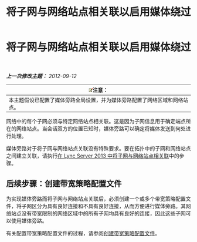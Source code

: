 ﻿---
title: 将子网与网络站点相关联以启用媒体绕过
TOCTitle: 将子网与网络站点相关联以启用媒体绕过
ms:assetid: 5bc632b7-1446-470f-b332-48ea0ca4d1fd
ms:mtpsurl: https://technet.microsoft.com/zh-cn/library/Gg398401(v=OCS.15)
ms:contentKeyID: 49312965
ms.date: 05/19/2016
mtps_version: v=OCS.15
ms.translationtype: HT
---

# 将子网与网络站点相关联以启用媒体绕过

 

_**上一次修改主题：** 2012-09-12_

<table>
<thead>
<tr class="header">
<th><img src="images/Dn783119.note(OCS.15).gif" title="note" alt="note" />注意：</th>
</tr>
</thead>
<tbody>
<tr class="odd">
<td>本主题假设已配置了媒体旁路全局设置，并为媒体旁路配置了网络区域和网络站点。</td>
</tr>
</tbody>
</table>


网络中的每个子网必须与特定网络站点相关联。这是因为子网信息用于确定端点所在的网络站点。当会话双方的位置已知时，媒体旁路可以确定将媒体发送到何处进行处理。

媒体旁路对于将子网与网络站点关联没有特殊要求。要在拓扑中的子网和网络站点之间建立关联，请执行[在 Lync Server 2013 中将子网与网络站点相关联](lync-server-2013-associate-a-subnet-with-a-network-site.md)中的步骤。

## 后续步骤：创建带宽策略配置文件

为实现媒体旁路而将子网与网络站点关联后，必须创建一个或多个带宽策略配置文件，将子网区分为具有良好连接和不具有良好连接，从而方便进行媒体旁路。其网络站点没有带宽限制的网络区域中的所有子网均具有良好的连接，因此这些子网可以使用媒体旁路。

有关配置带宽策略配置文件的过程，请参阅[创建带宽策略配置文件](lync-server-2013-create-bandwidth-policy-profiles.md)。

